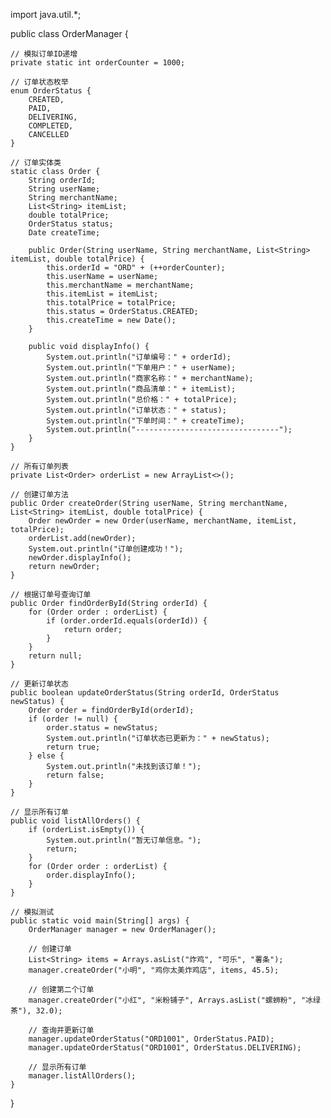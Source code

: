 import java.util.*;

public class OrderManager {

    // 模拟订单ID递增
    private static int orderCounter = 1000;

    // 订单状态枚举
    enum OrderStatus {
        CREATED,
        PAID,
        DELIVERING,
        COMPLETED,
        CANCELLED
    }

    // 订单实体类
    static class Order {
        String orderId;
        String userName;
        String merchantName;
        List<String> itemList;
        double totalPrice;
        OrderStatus status;
        Date createTime;

        public Order(String userName, String merchantName, List<String> itemList, double totalPrice) {
            this.orderId = "ORD" + (++orderCounter);
            this.userName = userName;
            this.merchantName = merchantName;
            this.itemList = itemList;
            this.totalPrice = totalPrice;
            this.status = OrderStatus.CREATED;
            this.createTime = new Date();
        }

        public void displayInfo() {
            System.out.println("订单编号：" + orderId);
            System.out.println("下单用户：" + userName);
            System.out.println("商家名称：" + merchantName);
            System.out.println("商品清单：" + itemList);
            System.out.println("总价格：" + totalPrice);
            System.out.println("订单状态：" + status);
            System.out.println("下单时间：" + createTime);
            System.out.println("--------------------------------");
        }
    }

    // 所有订单列表
    private List<Order> orderList = new ArrayList<>();

    // 创建订单方法
    public Order createOrder(String userName, String merchantName, List<String> itemList, double totalPrice) {
        Order newOrder = new Order(userName, merchantName, itemList, totalPrice);
        orderList.add(newOrder);
        System.out.println("订单创建成功！");
        newOrder.displayInfo();
        return newOrder;
    }

    // 根据订单号查询订单
    public Order findOrderById(String orderId) {
        for (Order order : orderList) {
            if (order.orderId.equals(orderId)) {
                return order;
            }
        }
        return null;
    }

    // 更新订单状态
    public boolean updateOrderStatus(String orderId, OrderStatus newStatus) {
        Order order = findOrderById(orderId);
        if (order != null) {
            order.status = newStatus;
            System.out.println("订单状态已更新为：" + newStatus);
            return true;
        } else {
            System.out.println("未找到该订单！");
            return false;
        }
    }

    // 显示所有订单
    public void listAllOrders() {
        if (orderList.isEmpty()) {
            System.out.println("暂无订单信息。");
            return;
        }
        for (Order order : orderList) {
            order.displayInfo();
        }
    }

    // 模拟测试
    public static void main(String[] args) {
        OrderManager manager = new OrderManager();

        // 创建订单
        List<String> items = Arrays.asList("炸鸡", "可乐", "薯条");
        manager.createOrder("小明", "鸡你太美炸鸡店", items, 45.5);

        // 创建第二个订单
        manager.createOrder("小红", "米粉铺子", Arrays.asList("螺蛳粉", "冰绿茶"), 32.0);

        // 查询并更新订单
        manager.updateOrderStatus("ORD1001", OrderStatus.PAID);
        manager.updateOrderStatus("ORD1001", OrderStatus.DELIVERING);

        // 显示所有订单
        manager.listAllOrders();
    }
}
